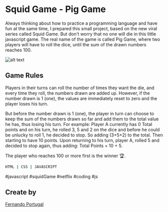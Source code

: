 # Squid Game - Pig Game

Always thinking about how to practice a programming language and have fun at the same time, I prepared this small project, based on the new viral series called Squid Game. But don't worry that no one will die in this little javascript game. The real name of the game is called Pig Game, where two players will have to roll the dice, until the sum of the drawn numbers reaches 100.

![alt text](https://github.com/fernandogiroto/SquidGame_PigGame/blob/master/github_game_squid_game.jpeg?raw=true)

## Game Rules

Players in their turns can roll the number of times they want the die, and every time they roll, the numbers drawn are added up. However, if the number drawn is 1 (one), the values ​​are immediately reset to zero and the player loses his turn.

But before the number drawn is 1 (one), the player in turn can choose to keep the sum of the numbers drawn so far and add them to the total value he has, thus losing his turn. For example: Player A currently has 0 Total points and on his turn, he rolled 3, 5 and 2 on the dice and before he could be unlucky to roll 1, he decided to stop. So adding (3+5+2) to the total. Then starting to have 10 points. Upon returning to his turn, player A, rolled 5 and decided to stop again, thus adding: Total Points = 10 + 5.

The player who reaches 100 or more first is the winner 🏆.

```bash
HTML | CSS | JAVASCRIPT
```

#javascript #squidGame #netflix #coding #js 

## Create by

[Fernando Portugal](https://fernandoportugal.com)

